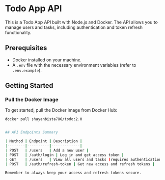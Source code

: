 # Todo App API

This is a Todo App API built with Node.js and Docker. The API allows you to manage users and tasks, including authentication and token refresh functionality.

## Prerequisites

- Docker installed on your machine.
- A `.env` file with the necessary environment variables (refer to `.env.example`).

## Getting Started

### Pull the Docker Image

To get started, pull the Docker image from Docker Hub:

```sh
docker pull shayanbista786/todo:2.0


## API Endpoints Summary

| Method | Endpoint | Description |
|--------|----------|-------------|
| POST   | /users   | Add a new user |
| POST   | /auth/login | Log in and get access token |
| GET    | /users   | View all users and tasks (requires authentication) |
| POST   | /auth/refresh-token | Get new access and refresh tokens |

Remember to always keep your access and refresh tokens secure.
